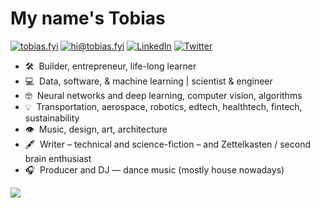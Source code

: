 # My name's Tobias

[![tobias.fyi](https://img.shields.io/static/v1?label=tobias.fyi&message=%20&color=orange&logo=&style=flat-square&logoColor=white)](https://tobias.fyi/)
[![hi@tobias.fyi](https://img.shields.io/static/v1?label=hi@tobias.fyi&message=%20&color=red&logo=gmail&style=flat-square&logoColor=white)](mailto:hi@tobias.fyi)
[![LinkedIn](https://img.shields.io/static/v1?label=@tobias-reaper&message=%20&color=brown&logo=LinkedIn&style=flat-square&logoColor=white)](https://www.linkedin.com/in/tobias-reaper/)
[![Twitter](https://img.shields.io/static/v1?label=@tobiasfyi&message=%20&color=maroon&logo=twitter&style=flat-square&logoColor=white)](https://twitter.com/tobiasfyi)
  
* 🛠 &nbsp;Builder, entrepreneur, life-long learner
* 💻 &nbsp;Data, software, & machine learning | scientist & engineer
* 🤓 &nbsp;Neural networks and deep learning, computer vision, algorithms
* 💡 &nbsp;Transportation, aerospace, robotics, edtech, healthtech, fintech, sustainability
* 👁 &nbsp;Music, design, art, architecture
* 🖋 &nbsp;Writer – technical and science-fiction – and Zettelkasten / second brain enthusiast
* 🎧 &nbsp;Producer and DJ — dance music (mostly house nowadays)

<img align='center' src="https://github-readme-stats.vercel.app/api?username=tobias-fyi&show_icons=true">
